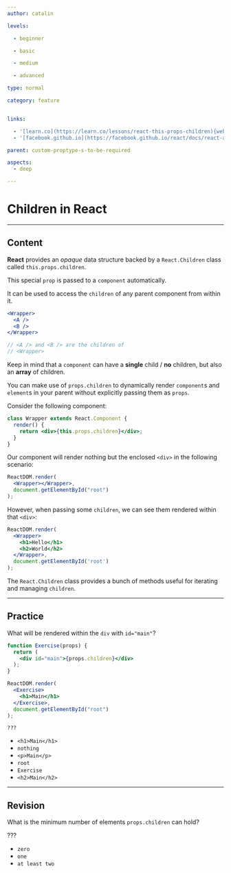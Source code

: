 ```yaml
---
author: catalin

levels:

  - beginner

  - basic

  - medium

  - advanced

type: normal

category: feature


links:

  - '[learn.co](https://learn.co/lessons/react-this-props-children){website}'
  - '[facebook.github.io](https://facebook.github.io/react/docs/react-api.html#react.children){website}'

parent: custom-proptype-s-to-be-required

aspects:
  - deep

---
```


# Children in React

---
## Content

**React** provides an *opaque* data structure backed by a `React.Children` class called `this.props.children`.

This special `prop` is passed to a `component` automatically.

It can be used to access the `children` of any parent component from within it.

```jsx
<Wrapper>
  <A />
  <B />
</Wrapper>

// <A /> and <B /> are the children of
// <Wrapper>
```

Keep in mind that a `component` can have a **single** child / **no** children, but also an **array** of children.

You can make use of `props.children` to dynamically render `component`s and `element`s in your parent without explicitly passing them as `props`.

Consider the following component:
```jsx
class Wrapper extends React.Component {
  render() {
    return <div>{this.props.children}</div>;
  }
}
```
Our component will render nothing but the enclosed `<div>` in the following scenario:
```jsx
ReactDOM.render(
  <Wrapper></Wrapper>,
  document.getElementById("root")
);
```

However, when passing some `children`, we can see them rendered within that `<div>`:
```jsx
ReactDOM.render(
  <Wrapper>
    <h1>Hello</h1>
    <h2>World</h2>
  </Wrapper>,
  document.getElementById('root')
);
```

The `React.Children` class provides a bunch of methods useful for iterating and managing `children`.

---
## Practice

What will be rendered within the `div` with `id="main"`?
```jsx
function Exercise(props) {
  return (
    <div id="main">{props.children}</div>
  );
}

ReactDOM.render(
  <Exercise>
    <h1>Main</h1>
  </Exercise>,
  document.getElementById("root")
);
```

`???`


* `<h1>Main</h1>`
* `nothing`
* `<p>Main</p>`
* `root`
* `Exercise`
* `<h2>Main</h2>`

---
## Revision

What is the minimum number of elements `props.children` can hold?

???


* `zero`
* `one`
* `at least two`



